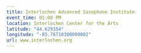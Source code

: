 ```yaml
---
title: Interlochen Advanced Saxophone Institute
event_time: 01:00 PM
location: Interlochen Center for the Arts
latitude: "44.629354"
longitude: "-85.76710300000002"
url: www.interlochen.org
---
```

